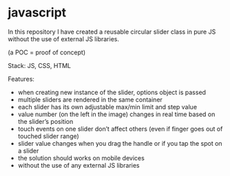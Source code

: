 # javascript

In this repository I have created a reusable circular slider class in pure JS without the use of external JS libraries. 

(a POC = proof of concept) 

Stack: JS, CSS, HTML

Features:
- when creating new instance of the slider, options object is passed
- multiple sliders are rendered in the same container
- each slider has its own adjustable max/min limit and step value
- value number (on the left in the image) changes in real time based on the slider’s position
- touch events on one slider don’t affect others (even if finger goes out of touched slider range)
- slider value changes when you drag the handle or if you tap the spot on a slider
- the solution should works on mobile devices
- without the use of any external JS libraries

